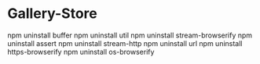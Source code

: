 # Gallery-Store

npm uninstall buffer
npm uninstall util
npm uninstall stream-browserify
npm uninstall assert
npm uninstall stream-http
npm uninstall url
npm uninstall https-browserify
npm uninstall os-browserify